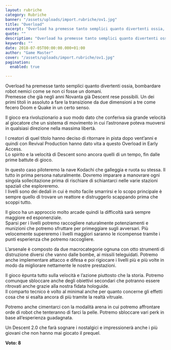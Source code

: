 ```yaml
---
layout: rubriche
category: Rubriche
banner: "/assets/uploads/import.rubriche/ov1.jpg"
title: "Overload"
excerpt: "Overload ha premesse tanto semplici quanto divertenti ossia, bombardare robot nemici come se non ci fosse un domani. Premesse che già negli anni Novanta già Descent rese possibili.  Un dei primi titoli in assoluto a fare la transizione da due dimensioni a tre come fecero Doom e Quake in un certo senso. Il gioco era [&hellip"
quote: ""
description: "Overload ha premesse tanto semplici quanto divertenti ossia, bombardare robot nemici come se non ci fosse un domani. Premesse che già negli anni Novanta già Descent rese possibili.  Un dei primi titoli in assoluto a fare la transizione da due dimensioni a tre come fecero Doom e Quake in un certo senso. Il gioco era [&hellip"
keywords: ""
date: 2018-07-05T00:00:00.000+01:00
author: "Game Master"
cover: "/assets/uploads/import.rubriche/ov1.jpg"
pagination:
  enabled: true

---
```


Overload ha premesse tanto semplici quanto divertenti ossia, bombardare robot nemici come se non ci fosse un domani.  
Premesse che già negli anni Novanta già Descent rese possibili. Un dei primi titoli in assoluto a fare la transizione da due dimensioni a tre come fecero Doom e Quake in un certo senso.

Il gioco era rivoluzionario a suo modo dato che conferiva sia grande velocità al giocatore che un sistema di movimento in cui l’astronave poteva muoversi in qualsiasi direzione nella massima libertà.

I creatori di quel titolo hanno deciso di ritornare in pista dopo vent’anni e quindi con Revival Production hanno dato vita a questo Overload in Early Access.  
Lo spirito e la velocità di Descent sono ancora quelli di un tempo, fin dalle prime battute di gioco.

In questo caso piloteremo la nave Kodachi che galleggia e ruota su stessa. Il tutto in prima persona naturalmente. Dovremo imparare a manovrare ogni singola sollecitazione prima di rischiare di schiantarci nelle varie stazioni spaziali che esploreremo.  
I livelli sono dei dedali in cui è molto facile smarrirsi e lo scopo principale è sempre quello di trovare un reattore e distruggerlo scappando prima che scoppi tutto.

Il gioco ha un approccio molto arcade quindi la difficoltà sarà sempre maggiore ed esponenziale.  
Sparsi per i livelli potremo raccogliere naturalmente potenziamenti e munizioni che potremo sfruttare per primeggiare sugli avversari. Più velocemente supereremo i livelli maggiori saranno le ricompense tramite i punti esperienza che potremo raccogliere.

L’arsenale è composto da due macrocategorie ognuna con otto strumenti di distruzione diversi che vanno dalle bombe, ai missili teleguidati. Potremo anche implementare attacco e difesa e poi rigiocare i livelli più e più volte in modo da migliorare nettamente le nostre prestazioni.

Il gioco èpunta tutto sulla velocità e l’azione piuttosto che la storia. Potremo comunque sbloccare anche degli obiettivi secondari che potranno essere ritrovati anche grazie alla nostra fidata hologuide.  
Il comparto tecnico è volto al minimal anche per quanto concerne gli effetti cosa che si esalta ancora di più tramite la realtà vitruale.

Potremo anche cimentarci con la modalità arena in cui potremo affrontare orde di robot che tenteranno di farci la pelle. Potremo sbloccare vari perk in base all’esperienza guadagnata.

Un Descent 2.0 che farà sognare i nostalgici e impressionerà anche i più giovani che non hanno mai giocato il prequel.

**Voto: 8**